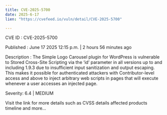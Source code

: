 ```yaml
---
title: CVE-2025-5700
date: 2025-6-17
lien: "https://cvefeed.io/vuln/detail/CVE-2025-5700"

---
```


CVE ID : CVE-2025-5700

Published :  June 17
2025
12:15 p.m. | 2 hours
56 minutes ago

Description : The Simple Logo Carousel plugin for WordPress is vulnerable to Stored Cross-Site Scripting via the ‘id’ parameter in all versions up to
and including
1.9.3 due to insufficient input sanitization and output escaping. This makes it possible for authenticated attackers
with Contributor-level access and above
to inject arbitrary web scripts in pages that will execute whenever a user accesses an injected page.

Severity: 6.4 | MEDIUM

Visit the link for more details
such as CVSS details
affected products
timeline
and more...
